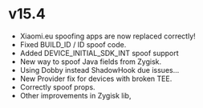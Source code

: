 # v15.4

- Xiaomi.eu spoofing apps are now replaced correctly!
- Fixed BUILD_ID / ID spoof code.
- Added DEVICE_INITIAL_SDK_INT spoof support
- New way to spoof Java fields from Zygisk.
- Using Dobby instead ShadowHook due issues...
- New Provider fix for devices with broken TEE.
- Correctly spoof props.
- Other improvements in Zygisk lib,
